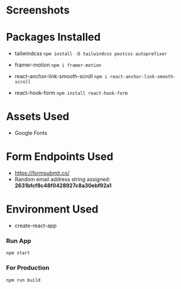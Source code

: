 # Screenshots

# Packages Installed

- tailwindcss
  `npm install -D tailwindcss postcss autoprefixer`

- framer-motion
  `npm i framer-motion`

- react-anchor-link-smooth-scroll
  `npm i react-anchor-link-smooth-scroll`

- react-hook-form
  `npm install react-hook-form`

# Assets Used

- Google Fonts

# Form Endpoints Used

- https://formsubmit.co/
- Random email address string assigned: **2631bfcf8c48f0428927c8a30ebf92a1**

# Environment Used

- create-react-app

### Run App

`npm start`

### For Production

`npm run build`
